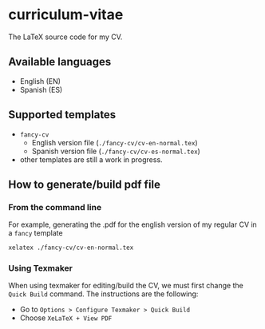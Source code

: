 # curriculum-vitae
The LaTeX source code for my CV.

## Available languages

* English (EN)
* Spanish (ES)

## Supported templates

* `fancy-cv`
    * English version file (`./fancy-cv/cv-en-normal.tex`)
    * Spanish version file (`./fancy-cv/cv-es-normal.tex`)
* other templates are still a work in progress.

## How to generate/build pdf file

### From the command line

For example, generating the .pdf for the english version of my regular CV in a `fancy` template

```bash
xelatex ./fancy-cv/cv-en-normal.tex
```

### Using Texmaker

When using texmaker for editing/build the CV, we must first change the `Quick Build` command. The instructions are the following:

* Go to `Options > Configure Texmaker > Quick Build`
* Choose `XeLaTeX + View PDF`

